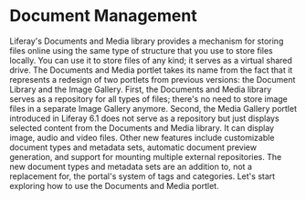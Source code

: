 # Document Management [](id=document-management)

Liferay's Documents and Media library provides a mechanism for storing files
online using the same type of structure that you use to store files locally. You
can use it to store files of any kind; it serves as a virtual shared drive. The
Documents and Media portlet takes its name from the fact that it represents a
redesign of two portlets from previous versions: the Document Library and the
Image Gallery. First, the Documents and Media library serves as a repository
for all types of files; there's no need to store image files in a separate
Image Gallery anymore. Second, the Media Gallery portlet introduced in Liferay
6.1 does not serve as a repository but just displays selected content from the
Documents and Media library. It can display image, audio and video files. Other
new features include customizable document types and metadata sets, automatic
document preview generation, and support for mounting multiple external
repositories. The new document types and metadata sets are an addition to, not
a replacement for, the portal's system of tags and categories. Let's start
exploring how to use the Documents and Media portlet.

